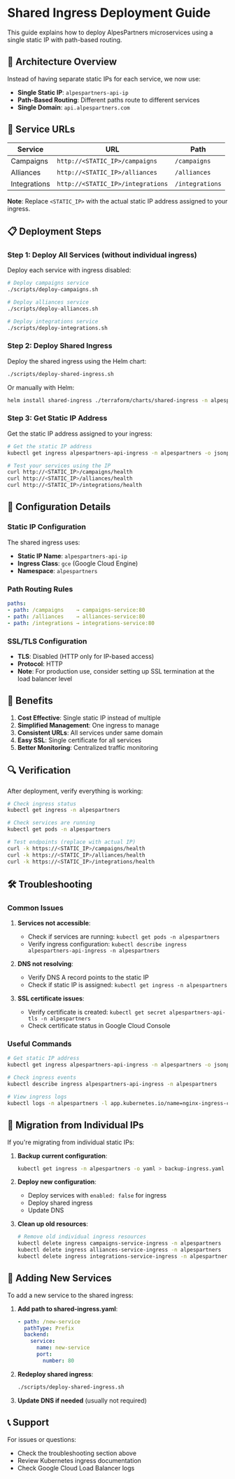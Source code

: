 # Shared Ingress Deployment Guide

This guide explains how to deploy AlpesPartners microservices using a single static IP with path-based routing.

## 🎯 **Architecture Overview**

Instead of having separate static IPs for each service, we now use:
- **Single Static IP**: `alpespartners-api-ip`
- **Path-Based Routing**: Different paths route to different services
- **Single Domain**: `api.alpespartners.com`

## 🔗 **Service URLs**

| Service | URL | Path |
|---------|-----|------|
| Campaigns | `http://<STATIC_IP>/campaigns` | `/campaigns` |
| Alliances | `http://<STATIC_IP>/alliances` | `/alliances` |
| Integrations | `http://<STATIC_IP>/integrations` | `/integrations` |

**Note**: Replace `<STATIC_IP>` with the actual static IP address assigned to your ingress.

## 📋 **Deployment Steps**

### **Step 1: Deploy All Services (without individual ingress)**

Deploy each service with ingress disabled:

```bash
# Deploy campaigns service
./scripts/deploy-campaigns.sh

# Deploy alliances service  
./scripts/deploy-alliances.sh

# Deploy integrations service
./scripts/deploy-integrations.sh
```

### **Step 2: Deploy Shared Ingress**

Deploy the shared ingress using the Helm chart:

```bash
./scripts/deploy-shared-ingress.sh
```

Or manually with Helm:

```bash
helm install shared-ingress ./terraform/charts/shared-ingress -n alpespartners --create-namespace
```

### **Step 3: Get Static IP Address**

Get the static IP address assigned to your ingress:

```bash
# Get the static IP address
kubectl get ingress alpespartners-api-ingress -n alpespartners -o jsonpath='{.status.loadBalancer.ingress[0].ip}'

# Test your services using the IP
curl http://<STATIC_IP>/campaigns/health
curl http://<STATIC_IP>/alliances/health
curl http://<STATIC_IP>/integrations/health
```

## 🔧 **Configuration Details**

### **Static IP Configuration**

The shared ingress uses:
- **Static IP Name**: `alpespartners-api-ip`
- **Ingress Class**: `gce` (Google Cloud Engine)
- **Namespace**: `alpespartners`

### **Path Routing Rules**

```yaml
paths:
- path: /campaigns    → campaigns-service:80
- path: /alliances    → alliances-service:80  
- path: /integrations → integrations-service:80
```

### **SSL/TLS Configuration**

- **TLS**: Disabled (HTTP only for IP-based access)
- **Protocol**: HTTP
- **Note**: For production use, consider setting up SSL termination at the load balancer level

## 🚀 **Benefits**

1. **Cost Effective**: Single static IP instead of multiple
2. **Simplified Management**: One ingress to manage
3. **Consistent URLs**: All services under same domain
4. **Easy SSL**: Single certificate for all services
5. **Better Monitoring**: Centralized traffic monitoring

## 🔍 **Verification**

After deployment, verify everything is working:

```bash
# Check ingress status
kubectl get ingress -n alpespartners

# Check services are running
kubectl get pods -n alpespartners

# Test endpoints (replace with actual IP)
curl -k https://<STATIC_IP>/campaigns/health
curl -k https://<STATIC_IP>/alliances/health
curl -k https://<STATIC_IP>/integrations/health
```

## 🛠 **Troubleshooting**

### **Common Issues**

1. **Services not accessible**:
   - Check if services are running: `kubectl get pods -n alpespartners`
   - Verify ingress configuration: `kubectl describe ingress alpespartners-api-ingress -n alpespartners`

2. **DNS not resolving**:
   - Verify DNS A record points to the static IP
   - Check if static IP is assigned: `kubectl get ingress -n alpespartners`

3. **SSL certificate issues**:
   - Verify certificate is created: `kubectl get secret alpespartners-api-tls -n alpespartners`
   - Check certificate status in Google Cloud Console

### **Useful Commands**

```bash
# Get static IP address
kubectl get ingress alpespartners-api-ingress -n alpespartners -o jsonpath='{.status.loadBalancer.ingress[0].ip}'

# Check ingress events
kubectl describe ingress alpespartners-api-ingress -n alpespartners

# View ingress logs
kubectl logs -n alpespartners -l app.kubernetes.io/name=nginx-ingress-controller
```

## 📝 **Migration from Individual IPs**

If you're migrating from individual static IPs:

1. **Backup current configuration**:
   ```bash
   kubectl get ingress -n alpespartners -o yaml > backup-ingress.yaml
   ```

2. **Deploy new configuration**:
   - Deploy services with `enabled: false` for ingress
   - Deploy shared ingress
   - Update DNS

3. **Clean up old resources**:
   ```bash
   # Remove old individual ingress resources
   kubectl delete ingress campaigns-service-ingress -n alpespartners
   kubectl delete ingress alliances-service-ingress -n alpespartners  
   kubectl delete ingress integrations-service-ingress -n alpespartners
   ```

## 🔄 **Adding New Services**

To add a new service to the shared ingress:

1. **Add path to shared-ingress.yaml**:
   ```yaml
   - path: /new-service
     pathType: Prefix
     backend:
       service:
         name: new-service
         port:
           number: 80
   ```

2. **Redeploy shared ingress**:
   ```bash
   ./scripts/deploy-shared-ingress.sh
   ```

3. **Update DNS if needed** (usually not required)

## 📞 **Support**

For issues or questions:
- Check the troubleshooting section above
- Review Kubernetes ingress documentation
- Check Google Cloud Load Balancer logs
